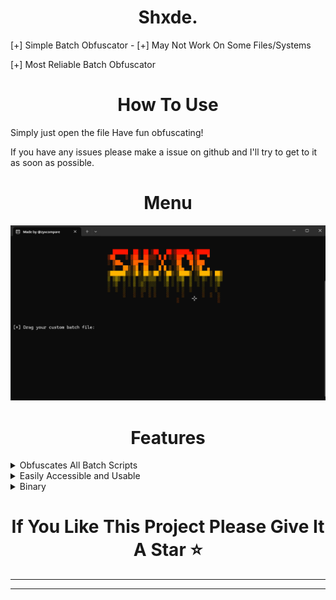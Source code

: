<h1 align="center">
  Shxde.
</h1>
[+] Simple Batch Obfuscator
-
[+] May Not Work On Some Files/Systems

[+] Most Reliable Batch Obfuscator

<h1 align="center">
  How To Use
</h1>
Simply just open the file
Have fun obfuscating!

If you have any issues please make a issue on github and I'll try to get to it as soon as possible.

<h1 align="center">
  Menu
</h1>

![MenuImage/Screenshot 2024-03-19 184127.png](MenuImage/Screenshot%202024-03-19%20184127.png)


<h1 align="center">
  Features
</h1>

<details>

<summary>Obfuscates All Batch Scripts</summary>

Due to the way the script is put together, it can obfuscate pretty much all batch scripts.

</details>

<details>

<summary>Easily Accessible and Usable</summary>

It has a user-friendly interface, aswell as the script being setup so anybody can understand how to use it.

</details>

<details>

<summary>Binary</summary>

It will duplicate your batch file and turn its source code into binary and random characters of code

</details>

<h1 align="center">
  If You Like This Project Please Give It A Star ⭐
</h1>

- - - - - - - - - -
- - - - - - - - - -
